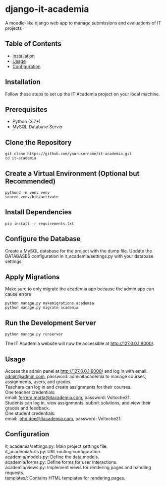# django-it-academia
A moodle-like django web app to manage submissions and evaluations of IT projects


## Table of Contents

- [Installation](#installation)
- [Usage](#usage)
- [Configuration](#configuration)

## Installation
<a name="installation"></a>

Follow these steps to set up the IT Academia project on your local machine.

## Prerequisites

- Python (3.7+)
- MySQL Database Server

## Clone the Repository

```
git clone https://github.com/yourusername/it-academia.git
cd it-academia
```

## Create a Virtual Environment (Optional but Recommended)


```
python3 -m venv venv
source venv/bin/activate
```

## Install Dependencies

```
pip install -r requirements.txt
```

## Configure the Database
Create a MySQL database for the project with the dump file.
Update the DATABASES configuration in it_academia/settings.py with your database settings.

## Apply Migrations
Make sure to only migrate the academia app because the admin app can cause errors

```
python manage.py makemigrations academia
python manage.py migrate academia
```

## Run the Development Server

```
python manage.py runserver
```
The IT Academia website will now be accessible at http://127.0.0.1:8000/.


## Usage
<a name="usage"></a>
Access the admin panel at http://127.0.0.1:8000/ and log in with email: admin@admin.com, password: adminitacademia to manage courses, assignments, users, and grades. </br>
Teachers can log in and create assignments for their courses.</br>
One teacher credentials: </br>
email: ferrera.marta@itacademia.com, password: Voltoche21.</br>
Students can log in, view assignments, submit solutions, and view their grades and feedback. </br>
One student credentials: </br>
email: john.doe@itacademia.com, password: Voltoche21.

## Configuration
<a name="configuration"></a>
it_academia/settings.py: Main project settings file.</br>
it_academia/urls.py: URL routing configuration.</br>
academia/models.py: Define the data models.</br>
academia/forms.py: Define forms for user interactions.</br>
academia/views.py: Implement views for rendering pages and handling requests.</br>
templates/: Contains HTML templates for rendering pages.</br>

